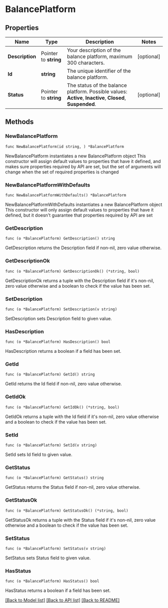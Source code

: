 # BalancePlatform

## Properties

Name | Type | Description | Notes
------------ | ------------- | ------------- | -------------
**Description** | Pointer to **string** | Your description of the balance platform, maximum 300 characters. | [optional] 
**Id** | **string** | The unique identifier of the balance platform. | 
**Status** | Pointer to **string** | The status of the balance platform.  Possible values: **Active**, **Inactive**, **Closed**, **Suspended**. | [optional] 

## Methods

### NewBalancePlatform

`func NewBalancePlatform(id string, ) *BalancePlatform`

NewBalancePlatform instantiates a new BalancePlatform object
This constructor will assign default values to properties that have it defined,
and makes sure properties required by API are set, but the set of arguments
will change when the set of required properties is changed

### NewBalancePlatformWithDefaults

`func NewBalancePlatformWithDefaults() *BalancePlatform`

NewBalancePlatformWithDefaults instantiates a new BalancePlatform object
This constructor will only assign default values to properties that have it defined,
but it doesn't guarantee that properties required by API are set

### GetDescription

`func (o *BalancePlatform) GetDescription() string`

GetDescription returns the Description field if non-nil, zero value otherwise.

### GetDescriptionOk

`func (o *BalancePlatform) GetDescriptionOk() (*string, bool)`

GetDescriptionOk returns a tuple with the Description field if it's non-nil, zero value otherwise
and a boolean to check if the value has been set.

### SetDescription

`func (o *BalancePlatform) SetDescription(v string)`

SetDescription sets Description field to given value.

### HasDescription

`func (o *BalancePlatform) HasDescription() bool`

HasDescription returns a boolean if a field has been set.

### GetId

`func (o *BalancePlatform) GetId() string`

GetId returns the Id field if non-nil, zero value otherwise.

### GetIdOk

`func (o *BalancePlatform) GetIdOk() (*string, bool)`

GetIdOk returns a tuple with the Id field if it's non-nil, zero value otherwise
and a boolean to check if the value has been set.

### SetId

`func (o *BalancePlatform) SetId(v string)`

SetId sets Id field to given value.


### GetStatus

`func (o *BalancePlatform) GetStatus() string`

GetStatus returns the Status field if non-nil, zero value otherwise.

### GetStatusOk

`func (o *BalancePlatform) GetStatusOk() (*string, bool)`

GetStatusOk returns a tuple with the Status field if it's non-nil, zero value otherwise
and a boolean to check if the value has been set.

### SetStatus

`func (o *BalancePlatform) SetStatus(v string)`

SetStatus sets Status field to given value.

### HasStatus

`func (o *BalancePlatform) HasStatus() bool`

HasStatus returns a boolean if a field has been set.


[[Back to Model list]](../README.md#documentation-for-models) [[Back to API list]](../README.md#documentation-for-api-endpoints) [[Back to README]](../README.md)


